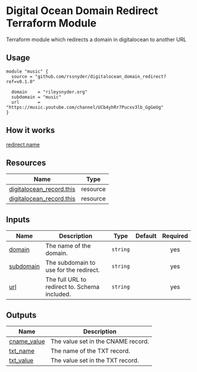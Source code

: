 # Digital Ocean Domain Redirect Terraform Module

Terraform module which redirects a domain in digitalocean to another URL

## Usage

```hcl
module "music" {
  source = "github.com/rssnyder/digitalocean_domain_redirect?ref=v0.1.0"

  domain    = "rileysnyder.org"
  subdomain = "music"
  url       = "https://music.youtube.com/channel/UCb4yhRr7Pucxv3lb_GgGeUg"
}
```

## How it works

[redirect.name](http://redirect.name/)

## Resources

| Name | Type |
|------|------|
| [digitalocean_record.this](https://registry.terraform.io/providers/digitalocean/digitalocean/latest/docs/resources/record) | resource |
| [digitalocean_record.this](https://registry.terraform.io/providers/digitalocean/digitalocean/latest/docs/resources/record) | resource |

## Inputs

| Name | Description | Type | Default | Required |
|------|-------------|------|---------|:--------:|
| [domain](https://registry.terraform.io/providers/digitalocean/digitalocean/latest/docs/resources/domain) | The name of the domain. | `string` | | yes |
| [subdomain](https://en.wikipedia.org/wiki/Subdomain) | The subdomain to use for the redirect. | `string` | | yes |
| [url](https://developer.mozilla.org/en-US/docs/Learn/Common_questions/What_is_a_URL) | The full URL to redirect to. Schema included. | `string` | | yes |

## Outputs

| Name | Description |
|------|-------------|
| [cname_value](https://registry.terraform.io/providers/digitalocean/digitalocean/latest/docs/resources/record) | The value set in the CNAME record. |
| [txt_name](https://registry.terraform.io/providers/digitalocean/digitalocean/latest/docs/resources/record) | The name of the TXT record. |
| [txt_value](https://registry.terraform.io/providers/digitalocean/digitalocean/latest/docs/resources/record) | The value set in the TXT record. |
